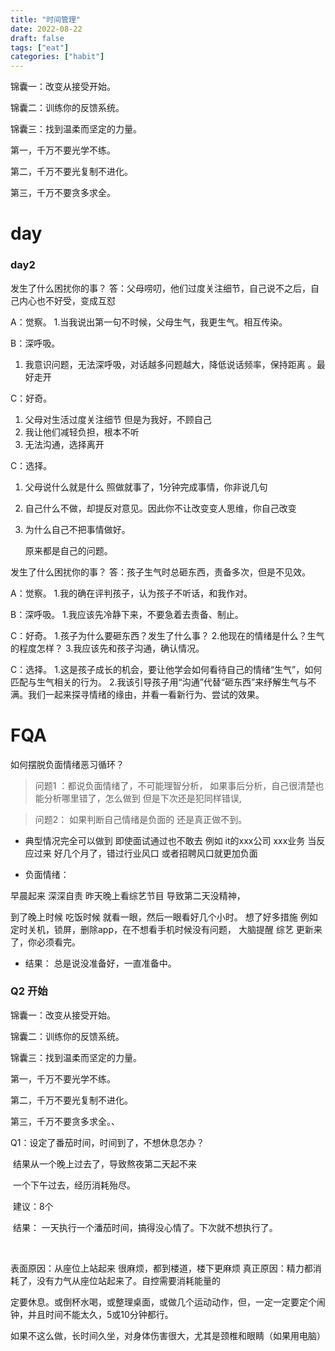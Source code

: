 ```yaml
---
title: "时间管理"
date: 2022-08-22
draft: false
tags: ["eat"]
categories: ["habit"]
---
```




锦囊一：改变从接受开始。

锦囊二：训练你的反馈系统。

锦囊三：找到温柔而坚定的力量。 

第一，千万不要光学不练。

第二，千万不要光复制不进化。

第三，千万不要贪多求全。



# day

### day2 



发生了什么困扰你的事？
答：父母唠叨，他们过度关注细节，自己说不之后，自己内心也不好受，变成互怼

A：觉察。
1.当我说出第一句不时候，父母生气，我更生气。相互传染。

B：深呼吸。

1. 我意识问题，无法深呼吸，对话越多问题越大，降低说话频率，保持距离 。最好走开

C：好奇。

1. 父母对生活过度关注细节 但是为我好，不顾自己
2. 我让他们减轻负担，根本不听
3.  无法沟通，选择离开

C：选择。

1. 父母说什么就是什么 照做就事了，1分钟完成事情，你非说几句 

2. 自己什么不做，却提反对意见。因此你不让改变变人思维，你自己改变

3. 为什么自己不把事情做好。

   原来都是自己的问题。





发生了什么困扰你的事？
答：孩子生气时总砸东西，责备多次，但是不见效。

A：觉察。
1.我的确在评判孩子，认为孩子不听话，和我作对。

B：深呼吸。
1.我应该先冷静下来，不要急着去责备、制止。

C：好奇。
1.孩子为什么要砸东西？发生了什么事？
2.他现在的情绪是什么？生气的程度怎样？
3.我应该先和孩子沟通，确认情况。

C：选择。
1.这是孩子成长的机会，要让他学会如何看待自己的情绪“生气”，如何匹配与生气相关的行为。
2.我该引导孩子用“沟通”代替“砸东西”来纾解生气与不满。我们一起来探寻情绪的缘由，并看一看新行为、尝试的效果。

# FQA



如何摆脱负面情绪恶习循环？

> 问题1 ：都说负面情绪了，不可能理智分析，
> 如果事后分析，自己很清楚也能分析哪里错了，怎么做到 
> 但是下次还是犯同样错误,

> 问题2： 如果判断自己情绪是负面的 还是真正做不到。

- 典型情况完全可以做到
  即使面试通过也不敢去 例如 it的xxx公司 xxx业务
  当反应过来 好几个月了，错过行业风口 或者招聘风口就更加负面

- 负面情绪：

早晨起来 深深自责 昨天晚上看综艺节目 导致第二天没精神，

到了晚上时候 吃饭时候 就看一眼，然后一眼看好几个小时。
想了好多措施 例如定时关机，锁屏，删除app，在不想看手机时候没有问题， 
大脑提醒 综艺 更新来了，你必须看完。

- 结果：
  总是说没准备好，一直准备中。



###  Q2 开始

锦囊一：改变从接受开始。

锦囊二：训练你的反馈系统。

锦囊三：找到温柔而坚定的力量。 

第一，千万不要光学不练。

第二，千万不要光复制不进化。

第三，千万不要贪多求全。、



Q1：设定了番茄时间，时间到了，不想休息怎办？

​       结果从一个晚上过去了，导致熬夜第二天起不来

​        一个下午过去，经历消耗殆尽。

​      建议：8个

​     结果：  一天执行一个潘茄时间，搞得没心情了。下次就不想执行了。

​    

表面原因：从座位上站起来 很麻烦，都到楼道，楼下更麻烦   真正原因：精力都消耗了，没有力气从座位站起来了。自控需要消耗能量的



定要休息。或倒杯水喝，或整理桌面，或做几个运动动作，但，一定一定要定个闹钟，并且时间不能太久，5或10分钟都行。



如果不这么做，长时间久坐，对身体伤害很大，尤其是颈椎和眼睛（如果用电脑）





